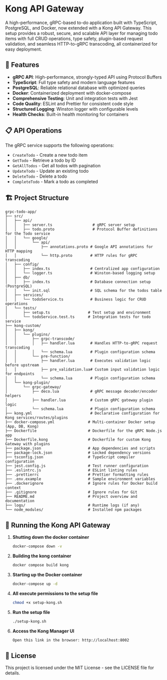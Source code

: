# Kong API Gateway

A high-performance, gRPC-based to-do application built with TypeScript, PostgreSQL, and Docker, now extended with a Kong API Gateway. This setup provides a robust, secure, and scalable API layer for managing todo items with full CRUD operations, type safety, plugin-based request validation, and seamless HTTP-to-gRPC transcoding, all containerized for easy deployment.

## 🚀 Features

- **gRPC API**: High-performance, strongly-typed API using Protocol Buffers
- **TypeScript**: Full type safety and modern language features
- **PostgreSQL**: Reliable relational database with optimized queries
- **Docker**: Containerized deployment with docker-compose
- **Comprehensive Testing**: Unit and integration tests with Jest
- **Code Quality**: ESLint and Prettier for consistent code style
- **Structured Logging**: Winston logger with configurable levels
- **Health Checks**: Built-in health monitoring for containers

## 📋 API Operations

The gRPC service supports the following operations:

- `CreateTodo` - Create a new todo item
- `GetTodo` - Retrieve a todo by ID
- `GetAllTodos` - Get all todos with pagination
- `UpdateTodo` - Update an existing todo
- `DeleteTodo` - Delete a todo
- `CompleteTodo` - Mark a todo as completed

## 🏗 Project Structure

```
grpc-todo-app/
├── src/
│   ├── api/
│   │   ├── server.ts                  # gRPC server setup
│   │   ├── todo.proto                 # Protocol Buffer definitions for the Todo service
│   │   └── google/
│   │       └── api/
│   │           ├── annotations.proto # Google API annotations for HTTP mapping
│   │           └── http.proto        # HTTP rules for gRPC transcoding
│   ├── config/
│   │   ├── index.ts                  # Centralized app configuration
│   │   └── logger.ts                 # Winston-based logging setup
│   ├── db/
│   │   ├── index.ts                  # Database connection setup (PostgreSQL)
│   │   └── init.sql                  # SQL schema for the todos table
│   ├── services/
│   │   └── todoService.ts            # Business logic for CRUD operations
│   └── tests/
│       ├── setup.ts                 # Test setup and environment
│       └── todoService.test.ts      # Integration tests for todo service
├── kong-custom/
│   ├── kong/
│   │   └── plugins/
│   │       ├── grpc-transcode/
│   │       │   ├── handler.lua       # Handles HTTP-to-gRPC request transcoding
│   │       │   └── schema.lua        # Plugin configuration schema
│   │       └── pre-function/
│   │           ├── handler.lua       # Executes validation logic before upstream
│   │           ├── pre_validation.lua# Custom input validation logic for endpoints
│   │           └── schema.lua        # Plugin configuration schema
│   └── kong-plugin/
│       └── grpc-gateway/
│           ├── deco.lua              # gRPC message decoder/encoder helpers
│           ├── handler.lua           # Custom gRPC gateway plugin logic
│           └── schema.lua            # Plugin configuration schema
├── kong.yml                          # Declarative configuration for Kong services/routes/plugins
├── docker-compose.yml               # Multi-container Docker setup (App, DB, Kong)
├── Dockerfile                       # Dockerfile for the gRPC Node.js app
├── Dockerfile.kong                  # Dockerfile for custom Kong Gateway with plugins
├── package.json                     # App dependencies and scripts
├── package-lock.json                # Locked dependency versions
├── tsconfig.json                    # TypeScript compiler configuration
├── jest.config.js                   # Test runner configuration
├── .eslintrc.js                     # ESLint linting rules
├── .prettierrc                      # Prettier formatting rules
├── .env.example                     # Sample environment variables
├── .dockerignore                    # Ignore rules for Docker build context
├── .gitignore                       # Ignore rules for Git
├── README.md                        # Project overview and documentation
├── logs/                            # Runtime logs (if any)
└── node_modules/                    # Installed npm packages
```

## 🐛 Running the Kong API Gateway

1. **Shutting down the docker container**
   ```bash
   docker-compose down -v
   ```

2. **Building the kong container**
   ```bash
   docker compose build kong
   ```

3. **Starting up the Docker container**
   ```bash
   docker-compose up -d
   ```

3. **All execute permissions to the setup file**
   ```bash
   chmod +x setup-kong.sh
   ```

4. **Run the setup file**
   ```bash
   ./setup-kong.sh
   ```

5. **Access the Kong Manager UI**
   ```bash
   Open this link in the browser: http://localhost:8002
   ```

## 📄 License

This project is licensed under the MIT License - see the LICENSE file for details.